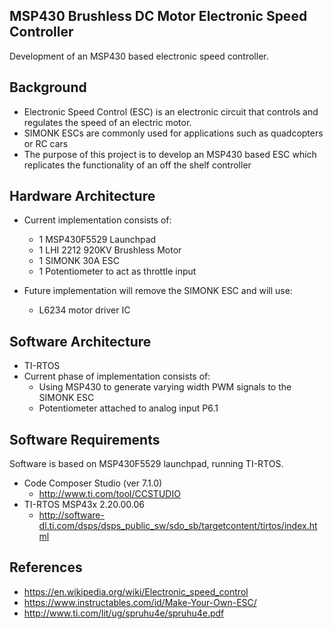 ## MSP430 Brushless DC Motor Electronic Speed Controller 

Development of an MSP430 based electronic speed controller. 

## Background 

* Electronic Speed Control (ESC) is an electronic circuit that controls and regulates the speed of an electric motor. 
* SIMONK ESCs are commonly used for applications such as quadcopters or RC cars
* The purpose of this project is to develop an MSP430 based ESC which replicates the functionality of an off the shelf controller

## Hardware Architecture 

* Current implementation consists of:
  * 1 MSP430F5529 Launchpad
  * 1 LHI 2212 920KV Brushless Motor
  * 1 SIMONK 30A ESC
  * 1 Potentiometer to act as throttle input

* Future implementation will remove the SIMONK ESC and will use:
  * L6234 motor driver IC

## Software Architecture

* TI-RTOS
* Current phase of implementation consists of:
  * Using MSP430 to generate varying width PWM signals to the SIMONK ESC
  * Potentiometer attached to analog input P6.1

## Software Requirements

Software is based on MSP430F5529 launchpad, running TI-RTOS.

* Code Composer Studio (ver 7.1.0)
  * http://www.ti.com/tool/CCSTUDIO
* TI-RTOS MSP43x 2.20.00.06 
  * http://software-dl.ti.com/dsps/dsps_public_sw/sdo_sb/targetcontent/tirtos/index.html

## References
* https://en.wikipedia.org/wiki/Electronic_speed_control 
* https://www.instructables.com/id/Make-Your-Own-ESC/ 
* http://www.ti.com/lit/ug/spruhu4e/spruhu4e.pdf
